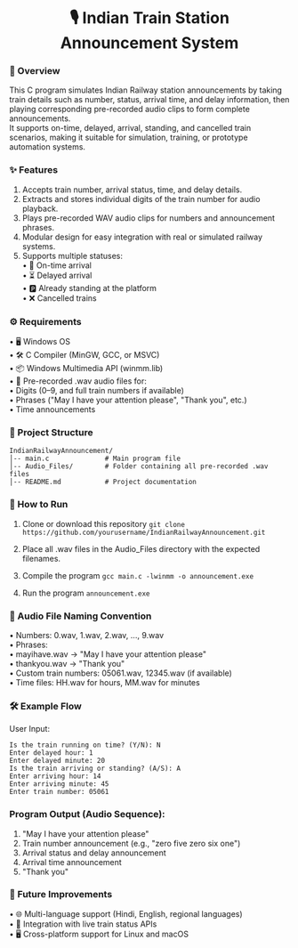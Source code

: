 <h1 align="center">🎙 Indian Train Station Announcement System</h1>

<h3>📌 Overview</h3>

This C program simulates Indian Railway station announcements by taking train details such as number, status, arrival time, and delay information, then playing corresponding pre-recorded audio clips to form complete announcements.<br>
It supports on-time, delayed, arrival, standing, and cancelled train scenarios, making it suitable for simulation, training, or prototype automation systems.

<h3>✨ Features</h3>

1. Accepts train number, arrival status, time, and delay details.<br>
2. Extracts and stores individual digits of the train number for audio playback.<br>
3. Plays pre-recorded WAV audio clips for numbers and announcement phrases.<br>
4. Modular design for easy integration with real or simulated railway systems.<br>
5. Supports multiple statuses:<br>
   • 🚆 On-time arrival<br>
   • ⏳ Delayed arrival<br>
   • 🅿 Already standing at the platform<br>
   • ❌ Cancelled trains<br>

<h3>⚙ Requirements</h3>

• 🖥 Windows OS<br>
• 🛠 C Compiler (MinGW, GCC, or MSVC)<br>
• 📦 Windows Multimedia API (winmm.lib)<br>
• 🎵 Pre-recorded .wav audio files for:<br>
  • Digits (0–9, and full train numbers if available)<br>
  • Phrases ("May I have your attention please", "Thank you", etc.)<br>
  • Time announcements<br>

<h3>📂 Project Structure</h3>

```
IndianRailwayAnnouncement/
│-- main.c              # Main program file
│-- Audio_Files/        # Folder containing all pre-recorded .wav files
│-- README.md           # Project documentation
```

<h3>🚀 How to Run</h3>

1. Clone or download this repository
   `git clone https://github.com/yourusername/IndianRailwayAnnouncement.git`
   
2. Place all .wav files in the Audio_Files directory with the expected filenames.<br>
3. Compile the program `gcc main.c -lwinmm -o announcement.exe`<br>
4. Run the program `announcement.exe`<br>


<h3>🎵 Audio File Naming Convention</h3>

• Numbers: 0.wav, 1.wav, 2.wav, ..., 9.wav<br>
• Phrases:<br>
  • mayihave.wav → "May I have your attention please"<br>
  • thankyou.wav → "Thank you"<br>
• Custom train numbers: 05061.wav, 12345.wav (if available)<br>
• Time files: HH.wav for hours, MM.wav for minutes<br>

<h3>🛠 Example Flow</h3>

User Input:
```
Is the train running on time? (Y/N): N
Enter delayed hour: 1
Enter delayed minute: 20
Is the train arriving or standing? (A/S): A
Enter arriving hour: 14
Enter arriving minute: 45
Enter train number: 05061
```


<h3>Program Output (Audio Sequence):</h3>

1. "May I have your attention please"<br>
2. Train number announcement (e.g., "zero five zero six one")<br>
3. Arrival status and delay announcement<br>
4. Arrival time announcement<br>
5. "Thank you"<br>


<h3>🔮 Future Improvements<br></h3>
• 🌐 Multi-language support (Hindi, English, regional languages)<br>
• 📡 Integration with live train status APIs<br>
• 🖥 Cross-platform support for Linux and macOS<br>
